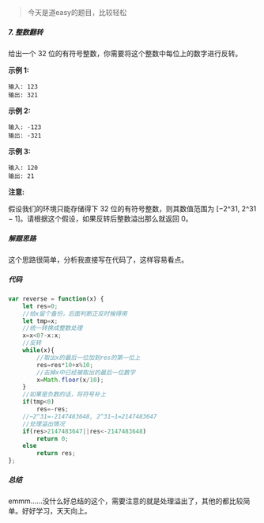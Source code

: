 > 今天是道easy的题目，比较轻松



##### 7. 整数翻转

给出一个 32 位的有符号整数，你需要将这个整数中每位上的数字进行反转。

**示例 1:**

```
输入: 123
输出: 321
```

 **示例 2:**

```
输入: -123
输出: -321
```

**示例 3:**

```
输入: 120
输出: 21
```

**注意:**

假设我们的环境只能存储得下 32 位的有符号整数，则其数值范围为 [−2^31,  2^31 − 1]。请根据这个假设，如果反转后整数溢出那么就返回 0。



##### 解题思路

这个思路很简单，分析我直接写在代码了，这样容易看点。



##### 代码

```javascript
var reverse = function(x) {
    let res=0;
  	//给x留个备份，后面判断正反时候得用
    let tmp=x;
  	//统一转换成整数处理
    x=x<0?-x:x;
  	//反转
    while(x){
      	//取出x的最后一位加到res的第一位上
        res=res*10+x%10;
        //去掉x中已经被取出的最后一位数字
        x=Math.floor(x/10);
    }
    //如果是负数的话，将符号补上
    if(tmp<0)
        res=-res;
  	//−2^31=-2147483648, 2^31−1=2147483647
  	//处理溢出情况
    if(res>2147483647||res<-2147483648)
        return 0;
    else
        return res;
};
```



##### 总结

emmm……没什么好总结的这个，需要注意的就是处理溢出了，其他的都比较简单。好好学习，天天向上。

